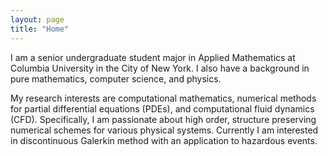 ```yaml
---
layout: page
title: "Home"
---
```


I am a senior undergraduate student major in Applied Mathematics at Columbia University in the City of New York. I also have a background in pure mathematics, computer science, and physics. 

My research interests are computational mathematics, numerical methods for partial differential equations (PDEs), and computational fluid dynamics (CFD). Specifically, I am passionate about high order, structure preserving numerical schemes for various physical systems. Currently I am interested in discontinuous Galerkin method with an application to hazardous events. 
